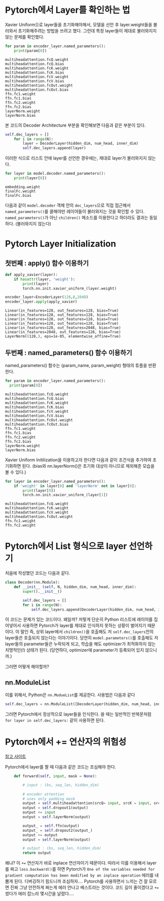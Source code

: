 

# Pytorch에서 Layer를 확인하는 법

Xavier Uniform으로 layer들을 초기화해야해서, 모델을 선언 후 layer.weight들을 불러와서 초기화해주려는 방법을 쓰려고 했다. 그런데 특정 layer들이 제대로 불러와지지 않는 문제를 확인했다.

```python
for param in encoder_layer.named_parameters():
    print(param[0])
```
```
multiheadattention.fcQ.weight
multiheadattention.fcQ.bias
multiheadattention.fcK.weight
multiheadattention.fcK.bias
multiheadattention.fcV.weight
multiheadattention.fcV.bias
multiheadattention.fcOut.weight
multiheadattention.fcOut.bias
ffn.fc1.weight
ffn.fc1.bias
ffn.fc2.weight
ffn.fc2.bias
layerNorm.weight
layerNorm.bias
```

 본 코드의 Decoder Architecture 부분을 확인해보면 다음과 같은 부분이 있다.

```python
self.dec_layers = []
    for i in range(N):
        layer = DecoderLayer(hidden_dim, num_head, inner_dim)
        self.dec_layers.append(layer)
```

이러한 식으로 리스트 안에 layer를 선언한 경우에는, 제대로 layer가 불러와지지 않는다.

```python
for layer in model.decoder.named_parameters():
    print(layer[0])
```
```
embedding.weight
finalFc.weight
finalFc.bias
```

다음과 같이 ``model.decoder`` 객체 안의 ``dec_layers``으로 직접 접근해서 ``named_parameters()``를 콜해야만 레이어들이 불러와지는 것을 확인할 수 있다. ``named_parameters()``가 아닌 ``children()`` 메소드를 이용한다고 하더라도 결과는 동일하다. (불러와지지 않는다)

# Pytorch Layer Initialization
## 첫번째 : apply() 함수 이용하기

```python
def apply_xavier(layer):
    if hasattr(layer, 'weight'):
        print(layer)
        torch.nn.init.xavier_uniform_(layer.weight)

encoder_layer=EncoderLayer(128,8,2048)
encoder_layer.apply(apply_xavier)
```
```
Linear(in_features=128, out_features=128, bias=True)
Linear(in_features=128, out_features=128, bias=True)
Linear(in_features=128, out_features=128, bias=True)
Linear(in_features=128, out_features=128, bias=True)
Linear(in_features=128, out_features=2048, bias=True)
Linear(in_features=2048, out_features=128, bias=True)
LayerNorm((128,), eps=1e-05, elementwise_affine=True)
```

## 두번째 : named_parameters() 함수 이용하기

named_parameters() 함수는 (param_name, param_weight) 형태의 튜플을 반환한다. 

```python
for param in encoder_layer.named_parameters():
  print(param[0])
```
```
multiheadattention.fcQ.weight
multiheadattention.fcQ.bias
multiheadattention.fcK.weight
multiheadattention.fcK.bias
multiheadattention.fcV.weight
multiheadattention.fcV.bias
multiheadattention.fcOut.weight
multiheadattention.fcOut.bias
ffn.fc1.weight
ffn.fc1.bias
ffn.fc2.weight
ffn.fc2.bias
layerNorm.weight
layerNorm.bias
```

Xavier Uniform Initilization을 이용하고자 한다면 다음과 같이 조건식을 추가하여 초기화하면 된다. (bias와 nn.layerNorm()은 초기화 대상이 아니므로 제외해준 모습을 볼 수 있다.)

```python
for layer in encoder_layer.named_parameters():
    if 'weight' in layer[0] and 'layerNorm' not in layer[0]:
        print(layer[0])
        torch.nn.init.xavier_uniform_(layer[1])
```
```
multiheadattention.fcQ.weight
multiheadattention.fcK.weight
multiheadattention.fcV.weight
multiheadattention.fcOut.weight
ffn.fc1.weight
ffn.fc2.weight
```

# Pytorch에서 List 형식으로 layer 선언하기
처음에 작성했던 코드는 다음과 같다.
```python
class Decoder(nn.Module):
    def __init__ (self, N, hidden_dim, num_head, inner_dim):
        super().__init__()

        self.dec_layers = []
        for i in range(N):
            self.dec_layers.append(DecoderLayer(hidden_dim, num_head, inner_dim))

```
이 코드는 문제가 있는 코드이다. 왜일까? 저렇게 단순히 Python 리스트에 레이어를 집어넣어서 사용하면 Pytorch가 layer를 제대로 인식하지 못하는 상황이 벌어지기 때문이다. 이 말인 즉, 상위 layer에서 ``children()``을 호출해도 저 ``self.dec_layers``안의 layer들은 호출되지 않는다는 이야기이다. 당연히 ``model.parameters()``를 호출해도 저 layer들의 parameter들은 누락되게 되고, 학습을 해도 optimizer가 최적화하지 않는 치명적인(!) 상태가 된다. (당연하다, optimizer에 parameter가 등록되어 있지 않으니까.)

그러면 어떻게 해야할까?

## nn.ModuleList
이를 위해서, Python은 ``nn.ModueList``를 제공한다. 사용법은 다음과 같다

```python
self.dec_layers = nn.ModuleList([DecoderLayer(hidden_dim, num_head, inner_dim) for _ in range(N)])
```

그러면 Pytorch에서 정상적으로 layer들을 인식한다. 쓸 때는 일반적인 반복문처럼 ```for layer in self.dec_layers:``` 같이 사용하면 된다.


# Pytorch에서 += 연산자의 위험성

[참고 사이트](https://discuss.pytorch.org/t/encounter-the-runtimeerror-one-of-the-variables-needed-for-gradient-computation-has-been-modified-by-an-inplace-operation/836/4)

Pytorch에서 layer를 짤 때 다음과 같은 코드는 조심해야 한다.

```python
    def forward(self, input, mask = None):

        # input : (bs, seq_len, hidden_dim)
        
        # encoder attention
        # uses only padding mask
        output = self.multiheadattention(srcQ= input, srcK = input, srcV = input, mask = mask)
        output = self.dropout1(output)
        output += input
        output = self.layerNorm(output)

        output_ = self.ffn(output)
        output_ = self.dropout2(output_)
        output += output
        output = self.layerNorm(output)

        # output : (bs, seq_len, hidden_dim)
        return output
```

왜냐? 이 ``+=`` 연산자가 바로 inplace 연산자이기 때문이다. 따라서 이를 이용해서 layer를 짜고 ``loss.backward()``를 하면 Pytorch가 ``One of the variables needed for gradient computation has been modified by an inplace operation`` 에러를 내뿜게 된다. 디버깅하기 힘드니까 조심하자.... Pytorch를 사용하면서 느끼는 건 잘 모르면 진짜 그냥 안전하게 짜는게 에러 안나고 베스트라는 것이다. 코드 길이 줄이겠다고 ``+=`` 썼다가 에러 잡느라 몇시간을 날렸다....